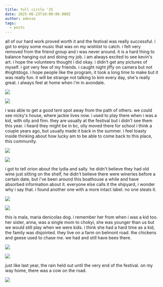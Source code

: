 ```yaml
---
title: full circle '25
date: 2025-06-23T10:00:00.000Z
author: adesse
tags:
  - posts
---
```


all of our hard work proved worth it and the festival was really successful. i got to enjoy some music that was on my wishlist to catch. i felt very removed from the friend group and i was never around. it is a hard thing to balance hanging out and doing my job. i am always excited to see kevin's art. i hope the volunteers thought i did okay. i didn't get any pictures of myself. i got very few of my friends. i caught night jiffy on camera but not #nightdogs. i hope people like the program, it took a long time to make but it was really fun. it will be strange not talking to kim every day, she's really great. i always feel at home when i'm in avondale.

![](img_3290.jpg)

![](img_3272.jpg)

i was able to get a good tent spot away from the path of others. we could see nicky's house, where jackie lives now. i used to play there when i was a kid, with olly and finn. they are usually at the festival but i didn't see them this year. i heard they might be in bc, olly moved there for school i think a couple years ago, but usually made it back in the summer. i feel toasty inside thinking about how lucky am to be able to come back to this place, this community.

![](img_3282.jpg)

![](img_3307.jpg)

i got to tell orion about the lydia and sally. he didn't believe they had old wine just sitting on the shelf, he didn't believe there were wineries before a certain date, but i've been around this boathouse a while and have absorbed information about it. everyone else calls it the shipyard, i wonder why i say that. i found another one with a more intact label. no one steals it.

![](img_3308.jpg)

![](img_3276.jpg)

this is mala, maria denicolas dog. i remember her from when i was a kid too. her sister, anna, was a single mom to chokyi, she was younger than us but we would still play when we were kids. i think she had a hard time as a kid, the family was disjointed. they live on a farm on belmont road. the chickens and geese used to chase me. we had and still have bees there.

![](img_3267.jpg)

![](img_3285.jpg)

just like last year, the rain held out until the very end of the festival. on my way home, there was a cow on the road.

![](img_3312.jpg)
